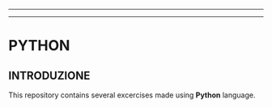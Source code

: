 ***
***
# PYTHON

## **INTRODUZIONE**
This repository contains several excercises made using **Python** language.

